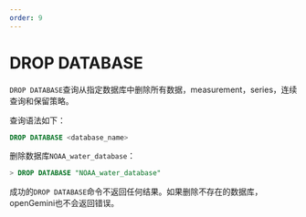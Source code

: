 ```yaml
---
order: 9
---
```


# DROP DATABASE

`DROP DATABASE`查询从指定数据库中删除所有数据，measurement，series，连续查询和保留策略。

查询语法如下：

```sql
DROP DATABASE <database_name>
```

删除数据库`NOAA_water_database`：
```sql
> DROP DATABASE "NOAA_water_database"
```

成功的`DROP DATABASE`命令不返回任何结果。如果删除不存在的数据库，openGemini也不会返回错误。